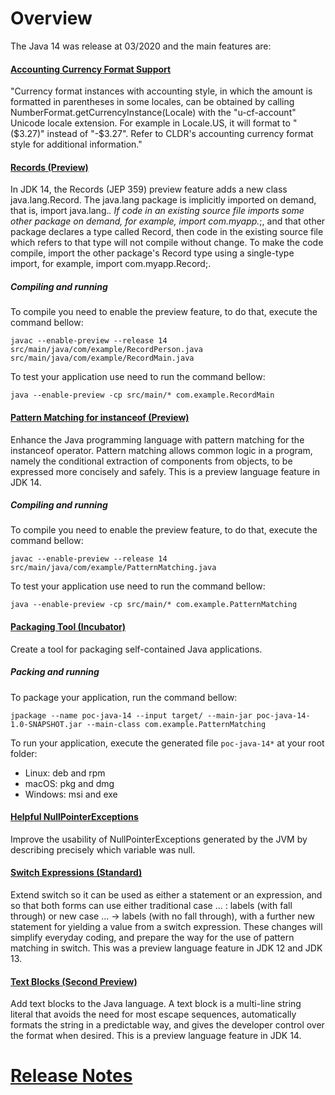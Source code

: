 # Overview

The Java 14 was release at 03/2020 and the main features are:

#### [Accounting Currency Format Support](https://bugs.openjdk.java.net/browse/JDK-8215181)

"Currency format instances with accounting style, in which the amount is formatted in parentheses in 
some locales, can be obtained by calling NumberFormat.getCurrencyInstance(Locale) with the 
"u-cf-account" Unicode locale extension. For example in Locale.US, it will format to "($3.27)" 
instead of "-$3.27". Refer to CLDR's accounting currency format style for additional information."

#### [Records (Preview)](https://bugs.openjdk.java.net/browse/JDK-8222777)

In JDK 14, the Records (JEP 359) preview feature adds a new class java.lang.Record. The java.lang 
package is implicitly imported on demand, that is, import java.lang.*. If code in an existing 
source file imports some other package on demand, for example, import com.myapp.*;, and that other 
package declares a type called Record, then code in the existing source file which refers to that 
type will not compile without change. To make the code compile, import the other package's Record 
type using a single-type import, for example, import com.myapp.Record;.

##### Compiling and running

To compile you need to enable the preview feature, to do that, execute the command bellow:

`javac --enable-preview --release 14 src/main/java/com/example/RecordPerson.java src/main/java/com/example/RecordMain.java`

To test your application use need to run the command bellow:

`java --enable-preview -cp src/main/* com.example.RecordMain`

#### [Pattern Matching for instanceof (Preview)](https://openjdk.java.net/jeps/305)

Enhance the Java programming language with pattern matching for the instanceof operator. Pattern 
matching allows common logic in a program, namely the conditional extraction of components from 
objects, to be expressed more concisely and safely. This is a preview language feature in JDK 14.

##### Compiling and running

To compile you need to enable the preview feature, to do that, execute the command bellow:

`javac --enable-preview --release 14 src/main/java/com/example/PatternMatching.java`

To test your application use need to run the command bellow:

`java --enable-preview -cp src/main/* com.example.PatternMatching`

#### [Packaging Tool (Incubator)](https://openjdk.java.net/jeps/343)

Create a tool for packaging self-contained Java applications.

##### Packing and running

To package your application, run the command bellow:

`jpackage --name poc-java-14 --input target/ --main-jar poc-java-14-1.0-SNAPSHOT.jar --main-class com.example.PatternMatching`

To run your application, execute the generated file `poc-java-14*` at your root folder:

* Linux: deb and rpm
* macOS: pkg and dmg
* Windows: msi and exe

#### [Helpful NullPointerExceptions](https://openjdk.java.net/jeps/358)

Improve the usability of NullPointerExceptions generated by the JVM by describing precisely which 
variable was null.

#### [Switch Expressions (Standard)](https://openjdk.java.net/jeps/361)

Extend switch so it can be used as either a statement or an expression, and so that both forms can 
use either traditional case ... : labels (with fall through) or new case ... -> 
labels (with no fall through), with a further new statement for yielding a value from a switch 
expression. These changes will simplify everyday coding, and prepare the way for the use of pattern 
matching in switch. This was a preview language feature in JDK 12 and JDK 13.

#### [Text Blocks (Second Preview)](https://openjdk.java.net/jeps/368)

Add text blocks to the Java language. A text block is a multi-line string literal that avoids the 
need for most escape sequences, automatically formats the string in a predictable way, and gives the 
developer control over the format when desired. This is a preview language feature in JDK 14.

# [Release Notes](https://openjdk.java.net/projects/jdk/14/)